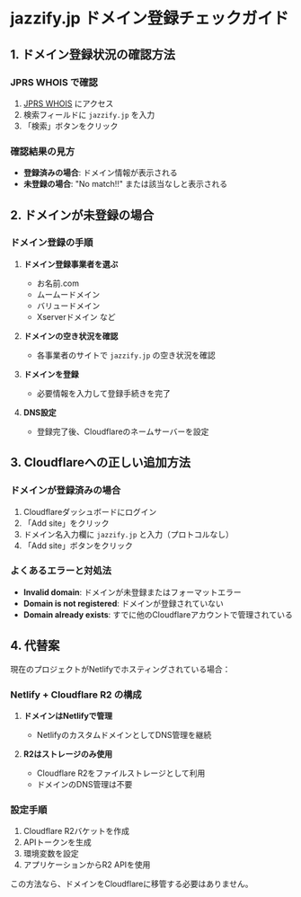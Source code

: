 # jazzify.jp ドメイン登録チェックガイド

## 1. ドメイン登録状況の確認方法

### JPRS WHOIS で確認
1. [JPRS WHOIS](https://whois.jprs.jp/) にアクセス
2. 検索フィールドに `jazzify.jp` を入力
3. 「検索」ボタンをクリック

### 確認結果の見方
- **登録済みの場合**: ドメイン情報が表示される
- **未登録の場合**: "No match!!" または該当なしと表示される

## 2. ドメインが未登録の場合

### ドメイン登録の手順
1. **ドメイン登録事業者を選ぶ**
   - お名前.com
   - ムームードメイン
   - バリュードメイン
   - Xserverドメイン など

2. **ドメインの空き状況を確認**
   - 各事業者のサイトで `jazzify.jp` の空き状況を確認

3. **ドメインを登録**
   - 必要情報を入力して登録手続きを完了

4. **DNS設定**
   - 登録完了後、Cloudflareのネームサーバーを設定

## 3. Cloudflareへの正しい追加方法

### ドメインが登録済みの場合
1. Cloudflareダッシュボードにログイン
2. 「Add site」をクリック
3. ドメイン名入力欄に `jazzify.jp` と入力（プロトコルなし）
4. 「Add site」ボタンをクリック

### よくあるエラーと対処法
- **Invalid domain**: ドメインが未登録またはフォーマットエラー
- **Domain is not registered**: ドメインが登録されていない
- **Domain already exists**: すでに他のCloudflareアカウントで管理されている

## 4. 代替案

現在のプロジェクトがNetlifyでホスティングされている場合：

### Netlify + Cloudflare R2 の構成
1. **ドメインはNetlifyで管理**
   - NetlifyのカスタムドメインとしてDNS管理を継続
   
2. **R2はストレージのみ使用**
   - Cloudflare R2をファイルストレージとして利用
   - ドメインのDNS管理は不要

### 設定手順
1. Cloudflare R2バケットを作成
2. APIトークンを生成
3. 環境変数を設定
4. アプリケーションからR2 APIを使用

この方法なら、ドメインをCloudflareに移管する必要はありません。